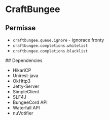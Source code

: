 # CraftBungee

## Permisse
- `craftbungee.queue.ignore` - ignorace fronty
- `craftbungee.completions.whitelist`
- `craftbungee.completions.blacklist`

## Dependencies
- HikariCP
- Unirest-java
- OkHttp3
- Jetty-Server
- SimpleClient
- SLF4J
- BungeeCord API
- Waterfall API
- nuVotifier
